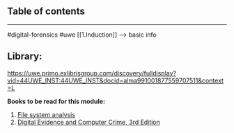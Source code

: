 ## Table of contents
---
#digital-forensics #uwe 
[[1.Induction]] --> basic info



## Library:
https://uwe.primo.exlibrisgroup.com/discovery/fulldisplay?vid=44UWE_INST:44UWE_INST&docid=alma991001877559707511&context=L

**Books to be read for this module:**
1. [File system analysis](https://learning-oreilly-com.ezproxy.uwe.ac.uk/library/view/file-system-forensic/0321268172/ch01.html)
2. [Digital Evidence and Computer Crime, 3rd Edition](https://learning-oreilly-com.ezproxy.uwe.ac.uk/library/view/digital-evidence-and/9780123742681/?ar%2F%3Forpq=&email=IPZ6CWi8VzO09volHN%2BQFA%3D%3D&tstamp=1695748576&id=2ED0BBE5CB1862ED77AA7CE38CC9AB3013BCAE7D)

